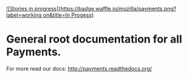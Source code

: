 [![Stories in progress](https://badge.waffle.io/mozilla/payments.png?label=working on&title=In Progess)](https://waffle.io/mozilla/payments)

# General root documentation for all Payments.

For more read our docs: http://payments.readthedocs.org/
